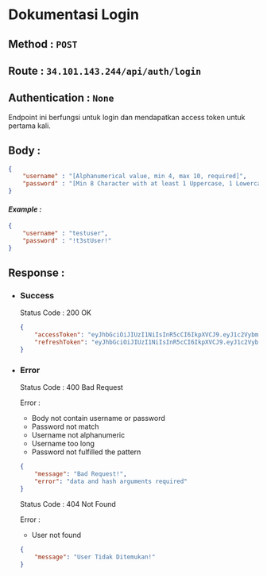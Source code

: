 # Dokumentasi Login
## **Method :**  `POST`
## **Route :**  `34.101.143.244/api/auth/login`
## **Authentication :**  `None`
Endpoint ini berfungsi untuk login dan mendapatkan access token untuk pertama kali.
## **Body :** 
```json
{
    "username" : "[Alphanumerical value, min 4, max 10, required]",
    "password" : "[Min 8 Character with at least 1 Uppercase, 1 Lowercase, 1 Number, and 1 Special Character, required]"
}
```
#### *Example :* 
```json
{
    "username" : "testuser",
    "password" : "!t3stUser!"
}
```

## **Response :**

- ### **Success**
    Status Code : 200 OK
    ```json
    {
        "accessToken": "eyJhbGciOiJIUzI1NiIsInR5cCI6IkpXVCJ9.eyJ1c2VybmFtZSI6InBvY29wMW8iLCJyb2xlIjoidXNlciIsImlhdCI6MTY0ODEzNzY0OCwiZXhwIjoxNjQ4MTM3Njc4fQ.kHFMk8wi7DHECDcTv3RzX-Ek2lfpTxBXG29i_Tml2-M",
        "refreshToken": "eyJhbGciOiJIUzI1NiIsInR5cCI6IkpXVCJ9.eyJ1c2VybmFtZSI6InBvY29wMW8iLCJyb2xlIjoidXNlciIsImlhdCI6MTY0ODEzNzY0OCwiZXhwIjoxNjQ4MTQxMjQ4fQ.O2rmtfNHVWJx168wKP4WxuiMh1Sca-mSqB0sZo5ZCpg"
    }
    ```
- ### **Error**
    Status Code : 400 Bad Request

    Error :
    - Body not contain username or password
    - Password not match
    - Username not alphanumeric
    - Username too long
    - Password not fulfilled the pattern
    ```json
    {
        "message": "Bad Request!",
        "error": "data and hash arguments required"
    }
    ```
    Status Code : 404 Not Found

    Error :
    - User not found
    ```json
    {
        "message": "User Tidak Ditemukan!"
    }
    ```



